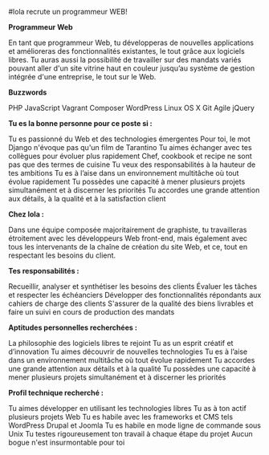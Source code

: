 #lola recrute un programmeur WEB!

**Programmeur Web**
 
En tant que programmeur Web, tu développeras de nouvelles applications et amélioreras des fonctionnalités existantes, le tout grâce aux logiciels libres. Tu auras aussi la possibilité de travailler sur des mandats variés pouvant aller d'un site vitrine haut en couleur jusqu’au système de gestion intégrée d'une entreprise, le tout sur le Web.
 
**Buzzwords**
 
PHP JavaScript Vagrant Composer WordPress Linux OS X Git Agile jQuery

**Tu es la bonne personne pour ce poste si :**
 
Tu es passionné du Web et des technologies émergentes
Pour toi, le mot Django n'évoque pas qu'un film de Tarantino
Tu aimes échanger avec tes collègues pour évoluer plus rapidement
Chef, cookbook et recipe ne sont pas que des termes de cuisine
Tu veux des responsabilités à la hauteur de tes ambitions
Tu es à l’aise dans un environnement multitâche où tout évolue rapidement
Tu possèdes une capacité à mener plusieurs projets simultanément et à discerner les priorités
Tu accordes une grande attention aux détails, à la qualité et à la satisfaction client

**Chez lola :**

Dans une équipe composée majoritairement de graphiste, tu travailleras étroitement avec les développeurs Web front-end, mais également avec tous les intervenants de la chaîne de création du site Web, et ce, tout en respectant les besoins du client.
 
**Tes responsabilités :**
 
Recueillir, analyser et synthétiser les besoins des clients
Évaluer les tâches et respecter les échéanciers
Développer des fonctionnalités répondants aux cahiers de charge des clients
S'assurer de la qualité des biens livrables et faire un suivi en cours de production des mandats

**Aptitudes personnelles recherchées :**
 
La philosophie des logiciels libres te rejoint
Tu as un esprit créatif et d’innovation
Tu aimes découvrir de nouvelles technologies
Tu es à l’aise dans un environnement multitâche où tout évolue rapidement
Tu accordes une grande attention aux détails et à la qualité
Tu possèdes une capacité à mener plusieurs projets simultanément et à discerner les priorités

**Profil technique recherché :**
 
Tu aimes développer en utilisant les technologies libres
Tu as à ton actif plusieurs projets Web
Tu es habile avec les frameworks et CMS tels  WordPress Drupal et Joomla
Tu es habile en mode ligne de commande sous Unix
Tu testes rigoureusement ton travail à chaque étape du projet
Aucun bogue n'est insurmontable pour toi
